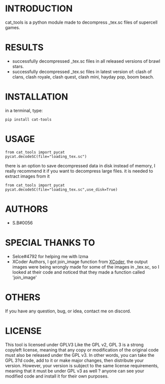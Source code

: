 # INTRODUCTION 
cat_tools is a python module made to decompress _tex.sc files of supercell games.
# RESULTS 
- successfully decompressed _tex.sc files in all released versions of brawl stars.
- successfully decompressed _tex.sc files in latest version of: clash of clans, clash royale, clash quest, clash mini, hayday pop, boom beach.
# INSTALLATION
in a terminal, type:
```
pip install cat-tools
```
# USAGE
```
from cat_tools import pycat
pycat.decodeSC(file="loading_tex.sc")
```
there is an option to save decompressed data in disk instead of memory, I really recommend it if you want to decompress large files. it is needed to extract images from it
```
from cat_tools import pycat
pycat.decodeSC(file="loading_tex.sc",use_disk=True)
```
# AUTHORS
- S.B#0056
# SPECIAL THANKS TO
- Selce#4792 for helping me with lzma
- XCoder Authors, I got join_image function from [XCoder](https://github.com/MasterDevX/XCoder), the output images were being wrongly made for some of the images in _tex.sc, so I looked at their code and noticed that they made a function called 'join_image'
# OTHERS
If you have any question, bug, or idea, contact me on discord.
# LICENSE
This tool is licensed under GPLV3
Like the GPL v2, GPL 3 is a strong copyleft license, meaning that any copy or modification of the original code must also be released under the GPL v3. In other words, you can take the GPL 3?d code, add to it or make major changes, then distribute your version. However, your version is subject to the same license requirements, meaning that it must be under GPL v3 as well ? anyone can see your modified code and install it for their own purposes.
